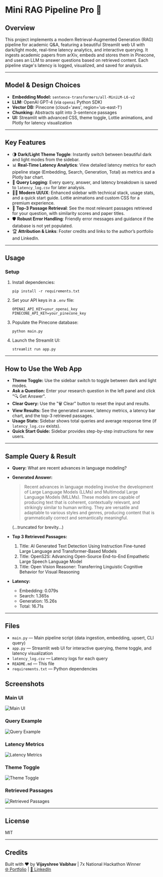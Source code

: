 # Mini RAG Pipeline Pro 🚀

## Overview
This project implements a modern Retrieval-Augmented Generation (RAG) pipeline for academic Q&A, featuring a beautiful Streamlit web UI with dark/light mode, real-time latency analytics, and interactive querying. It ingests academic papers from arXiv, embeds and stores them in Pinecone, and uses an LLM to answer questions based on retrieved content. Each pipeline stage's latency is logged, visualized, and saved for analysis.

---

## Model & Design Choices
- **Embedding Model:** `sentence-transformers/all-MiniLM-L6-v2`
- **LLM:** OpenAI GPT-4 (via `openai` Python SDK)
- **Vector DB:** Pinecone (cloud='aws', region='us-east-1')
- **Chunking:** Abstracts split into 3-sentence passages
- **UI:** Streamlit with advanced CSS, theme toggle, Lottie animations, and Plotly for latency visualization

---

## Key Features
- 🌗 **Dark/Light Theme Toggle**: Instantly switch between beautiful dark and light modes from the sidebar.
- 📊 **Real-Time Latency Analytics**: View detailed latency metrics for each pipeline stage (Embedding, Search, Generation, Total) as metrics and a Plotly bar chart.
- 📝 **Query Logging**: Every query, answer, and latency breakdown is saved to `latency_log.csv` for later analysis.
- 🧑‍💻 **Modern UI/UX**: Enhanced sidebar with technical stack, usage stats, and a quick start guide. Lottie animations and custom CSS for a premium experience.
- 🧠 **Top-3 Passage Retrieval**: See the most relevant passages retrieved for your question, with similarity scores and paper titles.
- 🛡️ **Robust Error Handling**: Friendly error messages and guidance if the database is not yet populated.
- 🏆 **Attribution & Links**: Footer credits and links to the author’s portfolio and LinkedIn.

---

## Usage

### Setup

1. Install dependencies:
   ```
   pip install -r requirements.txt
   ```

2. Set your API keys in a `.env` file:
   ```
   OPENAI_API_KEY=your_openai_key
   PINECONE_API_KEY=your_pinecone_key
   ```

3. Populate the Pinecone database:
   ```
   python main.py
   ```

4. Launch the Streamlit UI:
   ```
   streamlit run app.py
   ```

---

## How to Use the Web App
- **Theme Toggle:** Use the sidebar switch to toggle between dark and light modes.
- **Ask a Question:** Enter your research question in the left panel and click "🔍 Get Answer".
- **Clear Query:** Use the "🗑️ Clear" button to reset the input and results.
- **View Results:** See the generated answer, latency metrics, a latency bar chart, and the top-3 retrieved passages.
- **Usage Stats:** Sidebar shows total queries and average response time (if `latency_log.csv` exists).
- **Quick Start Guide:** Sidebar provides step-by-step instructions for new users.

---

## Sample Query & Result

- **Query:** What are recent advances in language modeling?

- **Generated Answer:**
  > Recent advances in language modeling involve the development of Large Language Models (LLMs) and Multimodal Large Language Models (MLLMs). These models are capable of producing text that is coherent, contextually relevant, and strikingly similar to human writing. They are versatile and adaptable to various styles and genres, producing content that is grammatically correct and semantically meaningful.

  (…truncated for brevity…)

- **Top 3 Retrieved Passages:**
  1. Title: AI Generated Text Detection Using Instruction Fine-tuned Large Language and Transformer-Based Models
  2. Title: OpenS2S: Advancing Open-Source End-to-End Empathetic Large Speech Language Model
  3. Title: Open Vision Reasoner: Transferring Linguistic Cognitive Behavior for Visual Reasoning

- **Latency:**
  - Embedding: 0.079s
  - Search: 1.365s
  - Generation: 15.26s
  - Total: 16.71s

---

## Files
- `main.py` — Main pipeline script (data ingestion, embedding, upsert, CLI query)
- `app.py` — Streamlit web UI for interactive querying, theme toggle, and latency visualization
- `latency_log.csv` — Latency logs for each query
- `README.md` — This file
- `requirements.txt` — Python dependencies



## Screenshots

### Main UI
![Main UI](Screenshots/screenshot1.jpg)

### Query Example
![Query Example](Screenshots/screenshot2.jpg)

### Latency Metrics
![Latency Metrics](Screenshots/screenshot3.jpg)

### Theme Toggle
![Theme Toggle](Screenshots/screenshot4.jpg)

### Retrieved Passages
![Retrieved Passages](Screenshots/screenshot5.jpg)

---

## License
MIT

---

## Credits
Built with ❤️ by **Vijayshree Vaibhav** | 7x National Hackathon Winner  
[🌐 Portfolio](https://vijayshreepathak.netlify.app/) | [💼 LinkedIn](https://www.linkedin.com/in/vijayshreevaibhav) 